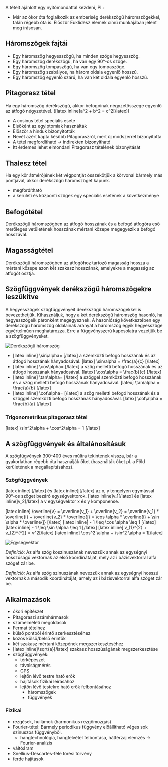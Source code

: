 A tételt ajánlott egy nyitómondattal kezdeni, Pl.:
 - Már az ókor óta foglalkozik az emberiség derékszögű háromszögekkel, talán régebb óta is. Először Euklidesz elemek című munkájában jelent meg írásosan.

## Háromszögek fajtái

 - Egy háromszög hegyesszögű, ha minden szöge hegyesszög.
 - Egy háromszög derékszögű, ha van egy 90°-os szöge.
 - Egy háromszög tompaszögű, ha van egy tompaszöge.
 - Egy háromszög szabályos, ha három oldala egyenlő hosszú.
 - Egy háromszög egyenlő szárú, ha van két oldala egyenlő hosszú.

## Pitagorasz tétel

Ha egy háromszög derékszögű, akkor befogóinak négyzetösszege egyenlő az átfogó négyzetével. ([latex inline]a^2 + b^2 = c^2[/latex])

 - A cosinus tétel speciális esete
 - Elsőként az egyiptomiak használták
 - Először a hinduk bizonyították
 - Nevét azért kapta később Pitagoraszról, mert új módszerrel bizonyította
 - A tétel megfordítható → indirekten bizonyítható
 - Itt érdemes lehet elmondani Pitagorasz tételének bizonyítását

## Thalesz tétel

Ha egy kör átmérőjének két végpontját összekötjük a körvonal bármely más pontjával, akkor derékszögű háromszöget kapunk.

 - megfordítható
 - a kerületi és központi szögek egy speciális esetének a következménye

## Befogótétel

Derékszögű háromszögben az átfogó hosszának és a befogó átfogóra eső merőleges vetületének hosszának mértani közepe megegyezik a befogó hosszával.

## Magasságtétel

Derékszögű háromszögben az átfogóhoz tartozó magasság hossza a mértani közepe azon két szakasz hosszának, amelyekre a magasság az átfogót osztja.

## Szögfüggvények derékszögű háromszögekre leszűkítve

A hegyesszögek szögfüggvényeit derékszögű háromszögekkel is bevezethetjük. Kihasználjuk, hogy a két derékszögű háromszög hasonló, ha hegyesszögeik páronként megegyeznek. A hasonlóság következtében egy derékszögű háromszög oldalainak arányát a háromszög egyik hegyesszöge egyértelműen meghatározza. Erre a függvényszerű kapcsolatra vezetjük be a szögfüggvényeket.

![Derékszögű háromszög](derekszogu_haromszog.png)

 - [latex inline] \sin\alpha= [/latex] a szemközti befogó hosszának és az átfogó hosszának hányadosával.
   [latex] \sin\alpha = \frac{a}{c} [/latex]
 - [latex inline] \cos\alpha= [/latex] a szög melletti befogó hosszának és az átfogó hosszának hányadosával.
   [latex] \cos\alpha = \frac{b}{c} [/latex]
 - [latex inline] \tan\alpha= [/latex] a szöggel szemközti befogó hosszának és a szög melletti befogó hosszának hányadosával.
   [latex] \tan\alpha = \frac{a}{b} [/latex]
 - [latex inline] \cot\alpha= [/latex] a szög melletti befogó hosszának és a szöggel szemközti befogó hosszának hányadosával.
   [latex] \cot\alpha = \frac{b}{a} [/latex]

### Trigonometrikus pitagorasz tétel

[latex] \sin^2\alpha + \cos^2\alpha = 1 [/latex]

## A szögfüggvények és általánosításuk

A szögfügvények 300-400 éves múltra tekintenek vissza, bár a gyakorlatban régebb óta használják őket (használták őket pl. a Föld kerületének a megállapításához).

### Szögfüggvények

[latex inline]i[/latex] és [latex inline]j[/latex] az x, y tengelyen egymással 90°-os szöget bezáró egységvektorok. [latex inline]v_1[/latex] és [latex inline]v_2[/latex] a v egységvektor x és y komponense.

[latex inline] \overline{v} = \overline{v_1} + \overline{v_2} = \overline{v_1} * \overline{i} + \overline{v_2} * \overline{j} = \cos \alpha * \overline{i} + \sin \alpha * \overline{j}  [/latex]
[latex inline] - 1 \leq \cos \alpha \leq 1 [/latex]
[latex inline] - 1 \leq \sin \alpha \leq 1 [/latex]
[latex inline] v_{1}^{2} + v_{2}^{^2} = v^2[/latex]
[latex inline] \cos^2 \alpha + \sin^2 \alpha = 1[/latex]

![Egységvektor](http://i.imgur.com/uhc9uwP.png)

*Definíció:* Az alfa szög koszinuszának nevezzük annak az egységnyi hosszúságú vektornak az első koordinátáját, mely az i bázisvektorral alfa szöget zár be.

*Definíció:* Az alfa szög szinuszának nevezzük annak az egységnyi hosszú vektornak a második koordinátáját, amely az i bázisvektorral alfa szöget zár be.

## Alkalmazások

 - ókori építészet
 - Pitagoraszi számhármasok
 - számelméleti megoldások
 - Fermat tételhez
 - külső pontból érintő szerkesztéséhez
 - közös külső/belső érintők
 - két szakasz mértani közepének megszerkesztéséhez
 - [latex inline]\sqrt{a}[/latex] szakasz hosszúságának megszerkesztése
 - szögfüggvények:
   + térképészet
   + távolságmérés
   + GPS
   + lejtőn lévő testre ható erők
   + hajítások fizikai leírásához
   + lejtőn lévő testekre ható erők felbontásához
     - háromszögek
     - függvények

### Fizikai

 - rezgések, hullámok (harmonikus rezgőmozgás)
 - Fourier-tétel: Bármely periodikus függvény előállítható véges sok szinuszos függvényből.
   + hangtechnológia, hangfelvétel felbontása, háttérzaj elemzés → Fourier-analízis
 - váltóáram
 - Snellius-Descartes-féle törési törvény
 - ferde hajítások
